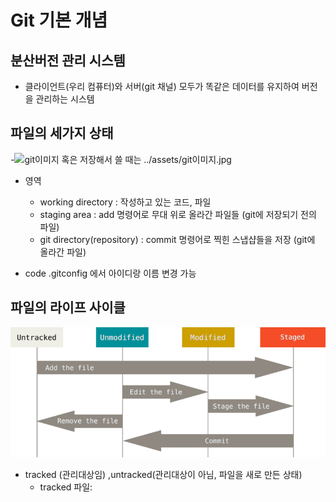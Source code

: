 # Git 기본 개념

## 분산버전 관리 시스템
- 클라이언트(우리 컴퓨터)와 서버(git 채널) 모두가 똑같은 데이터를 유지하여 버전을 관리하는 시스템

## 파일의 세가지 상태
-![git이미지](https://git-scm.com/book/ko/v2/images/areas.png) 
혹은 저장해서 쓸 때는 ../assets/git이미지.jpg

- 영역
  - working directory : 작성하고 있는 코드, 파일
  - staging area : add 명령어로 무대 위로 올라간 파일들 (git에 저장되기 전의 파일)
  - git directory(repository) : commit 명령어로 찍힌 스냅샵들을 저장 (git에 올라간 파일)

- code .gitconfig 에서 아이디랑 이름 변경 가능

## 파일의 라이프 사이클
![lifecycle](../assets/lifecycle.png)
- tracked (관리대상임) ,untracked(관리대상이 아님, 파일을 새로 만든 상태)
   - tracked 파일: 
